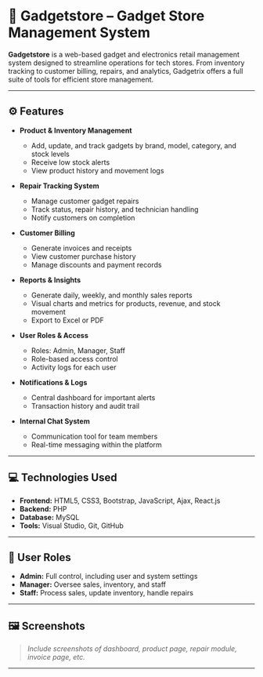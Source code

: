 # 📱 Gadgetstore – Gadget Store Management System

**Gadgetstore** is a web-based gadget and electronics retail management system designed to streamline operations for tech stores. From inventory tracking to customer billing, repairs, and analytics, Gadgetrix offers a full suite of tools for efficient store management.

---

## ⚙️ Features

* **Product & Inventory Management**

  * Add, update, and track gadgets by brand, model, category, and stock levels
  * Receive low stock alerts
  * View product history and movement logs

* **Repair Tracking System**

  * Manage customer gadget repairs
  * Track status, repair history, and technician handling
  * Notify customers on completion

* **Customer Billing**

  * Generate invoices and receipts
  * View customer purchase history
  * Manage discounts and payment records

* **Reports & Insights**

  * Generate daily, weekly, and monthly sales reports
  * Visual charts and metrics for products, revenue, and stock movement
  * Export to Excel or PDF

* **User Roles & Access**

  * Roles: Admin, Manager, Staff
  * Role-based access control
  * Activity logs for each user

* **Notifications & Logs**

  * Central dashboard for important alerts
  * Transaction history and audit trail

* **Internal Chat System**

  * Communication tool for team members
  * Real-time messaging within the platform

---

## 💻 Technologies Used

* **Frontend:** HTML5, CSS3, Bootstrap, JavaScript, Ajax, React.js
* **Backend:** PHP
* **Database:** MySQL
* **Tools:** Visual Studio, Git, GitHub

---

## 🔐 User Roles

* **Admin:** Full control, including user and system settings
* **Manager:** Oversee sales, inventory, and staff
* **Staff:** Process sales, update inventory, handle repairs

---



## 🖼️ Screenshots

> *Include screenshots of dashboard, product page, repair module, invoice page, etc.*

---

